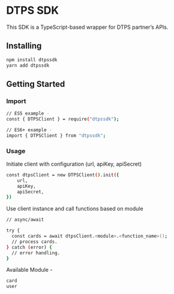 
# DTPS SDK  
This SDK is a TypeScript-based wrapper for DTPS partner’s APIs.

## Installing

```bash
npm install dtpssdk
yarn add dtpssdk
```

## Getting Started
### Import

```bash
// ES5 example - 
const { DTPSClient } = require("dtpssdk");
```

```bash
// ES6+ example -
import { DTPSClient } from "dtpssdk";
```

### Usage

Initiate client with configuration (url, apiKey, apiSecret)

```bash
const dtpsClient = new DTPSClient().init({
    url,
    apiKey,
    apiSecret,
})
```

Use client instance and call functions based on module

```bash
// async/await

try {
  const cards = await dtpsClient.<module>.<function_name>();
  // process cards.
} catch (error) {
  // error handling.
}
```

Available Module <module> -
```bash
card
user 
```